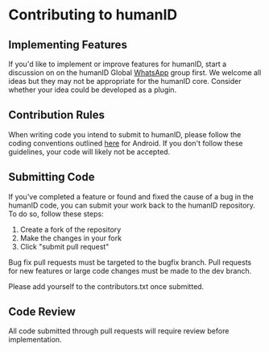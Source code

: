 # Contributing to humanID

## Implementing Features

If you'd like to implement or improve features for humanID, start a discussion on on the humanID Global [WhatsApp](http://bit.ly/humanID_SSO) group first. We welcome all ideas but they may not be appropriate for the humanID core. Consider whether your idea could be developed as a plugin.

## Contribution Rules

When writing code you intend to submit to humanID, please follow the coding conventions outlined [here](https://kotlinlang.org/docs/reference/coding-conventions.html) for Android. If you don't follow these guidelines, your code will likely not be accepted.

## Submitting Code

If you've completed a feature or found and fixed the cause of a bug in the humanID code, you can submit your work back to the humanID repository. To do so, follow these steps:

1. Create a fork of the repository
2. Make the changes in your fork 
3. Click "submit pull request" 

Bug fix pull requests must be targeted to the bugfix branch. Pull requests for new features or large code changes must be made to the dev branch.

Please add yourself to the contributors.txt once submitted. 

## Code Review

All code submitted through pull requests will require review before implementation. 
